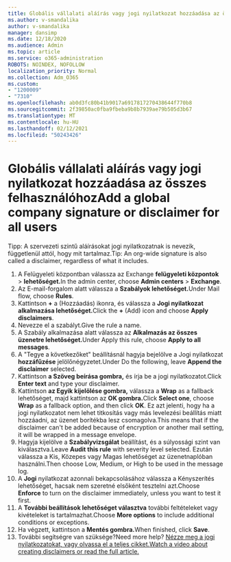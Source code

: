 ```yaml
---
title: Globális vállalati aláírás vagy jogi nyilatkozat hozzáadása az összes felhasználóhoz
ms.author: v-smandalika
author: v-smandalika
manager: dansimp
ms.date: 12/18/2020
ms.audience: Admin
ms.topic: article
ms.service: o365-administration
ROBOTS: NOINDEX, NOFOLLOW
localization_priority: Normal
ms.collection: Adm_O365
ms.custom:
- "1200009"
- "7310"
ms.openlocfilehash: ab0d3fc80b41b9017a6917817270438644f770b8
ms.sourcegitcommit: 2f39850ac0fba9fbeba9b8b7939ae79b505d3b67
ms.translationtype: MT
ms.contentlocale: hu-HU
ms.lasthandoff: 02/12/2021
ms.locfileid: "50243426"
---
```

# <a name="add-a-global-company-signature-or-disclaimer-for-all-users"></a><span data-ttu-id="75344-102">Globális vállalati aláírás vagy jogi nyilatkozat hozzáadása az összes felhasználóhoz</span><span class="sxs-lookup"><span data-stu-id="75344-102">Add a global company signature or disclaimer for all users</span></span>

<span data-ttu-id="75344-103">Tipp: A szervezeti szintű aláírásokat jogi nyilatkozatnak is nevezik, függetlenül attól, hogy mit tartalmaz.</span><span class="sxs-lookup"><span data-stu-id="75344-103">Tip: An org-wide signature is also called a disclaimer, regardless of what it includes.</span></span>

1. <span data-ttu-id="75344-104">A Felügyeleti központban válassza az Exchange **felügyeleti központok**  >  **lehetőséget.**</span><span class="sxs-lookup"><span data-stu-id="75344-104">In the admin center, choose **Admin centers** > **Exchange**.</span></span>
2. <span data-ttu-id="75344-105">Az E-mail-forgalom alatt válassza a **Szabályok lehetőséget.**</span><span class="sxs-lookup"><span data-stu-id="75344-105">Under Mail flow, choose **Rules**.</span></span>
3. <span data-ttu-id="75344-106">Kattintson **+** a (Hozzáadás) ikonra, és válassza a **Jogi nyilatkozat alkalmazása lehetőséget.**</span><span class="sxs-lookup"><span data-stu-id="75344-106">Click the **+** (Add) icon and choose **Apply disclaimers**.</span></span>
4. <span data-ttu-id="75344-107">Nevezze el a szabályt.</span><span class="sxs-lookup"><span data-stu-id="75344-107">Give the rule a name.</span></span>
5. <span data-ttu-id="75344-108">A Szabály alkalmazása alatt válassza az **Alkalmazás az összes üzenetre lehetőséget.**</span><span class="sxs-lookup"><span data-stu-id="75344-108">Under Apply this rule, choose **Apply to all messages**.</span></span>
6. <span data-ttu-id="75344-109">A "Tegye a következőket" beállításnál hagyja bejelölve a Jogi nyilatkozat **hozzáfűzése** jelölőnégyzetet.</span><span class="sxs-lookup"><span data-stu-id="75344-109">Under Do the following, leave **Append the disclaimer** selected.</span></span>
7. <span data-ttu-id="75344-110">Kattintson **a Szöveg beírása gombra,** és írja be a jogi nyilatkozatot.</span><span class="sxs-lookup"><span data-stu-id="75344-110">Click **Enter text** and type your disclaimer.</span></span>
8. <span data-ttu-id="75344-111">Kattintson **az Egyik kijelölése gombra,** válassza a **Wrap** as a fallback lehetőséget, majd kattintson az **OK gombra.**</span><span class="sxs-lookup"><span data-stu-id="75344-111">Click **Select one**, choose **Wrap** as a fallback option, and then click **OK**.</span></span> <span data-ttu-id="75344-112">Ez azt jelenti, hogy ha a jogi nyilatkozatot nem lehet titkosítás vagy más levelezési beállítás miatt hozzáadni, az üzenet borítékba lesz csomagolva.</span><span class="sxs-lookup"><span data-stu-id="75344-112">This means that if the disclaimer can't be added because of encryption or another mail setting, it will be wrapped in a message envelope.</span></span>
9. <span data-ttu-id="75344-113">Hagyja kijelölve a **Szabályvizsgálat** beállítást, és a súlyossági szint van kiválasztva.</span><span class="sxs-lookup"><span data-stu-id="75344-113">Leave **Audit this rule** with severity level selected.</span></span> <span data-ttu-id="75344-114">Ezután válassza a Kis, Közepes vagy Magas lehetőséget az üzenetnaplóban használni.</span><span class="sxs-lookup"><span data-stu-id="75344-114">Then choose Low, Medium, or High to be used in the message log.</span></span>
10. <span data-ttu-id="75344-115">A **Jogi** nyilatkozat azonnali bekapcsolásához válassza a Kényszerítés lehetőséget, hacsak nem szeretné elsőként tesztelni azt.</span><span class="sxs-lookup"><span data-stu-id="75344-115">Choose **Enforce** to turn on the disclaimer immediately, unless you want to test it first.</span></span>
11. <span data-ttu-id="75344-116">A **További beállítások lehetőséget választva** további feltételeket vagy kivételeket is tartalmazhat.</span><span class="sxs-lookup"><span data-stu-id="75344-116">Choose **More options** to include additional conditions or exceptions.</span></span>
12. <span data-ttu-id="75344-117">Ha végzett, kattintson a **Mentés gombra.**</span><span class="sxs-lookup"><span data-stu-id="75344-117">When finished, click **Save**.</span></span>
13. <span data-ttu-id="75344-118">További segítségre van szüksége?</span><span class="sxs-lookup"><span data-stu-id="75344-118">Need more help?</span></span> [<span data-ttu-id="75344-119">Nézze meg a jogi nyilatkozatokat, vagy olvassa el a teljes cikket.</span><span class="sxs-lookup"><span data-stu-id="75344-119">Watch a video about creating disclaimers or read the full article.</span></span>](https://support.office.com/article/2d75860f-c527-4352-a7f6-73eba54c0c72?wt.mc_id=Chat_GlobalSignature)